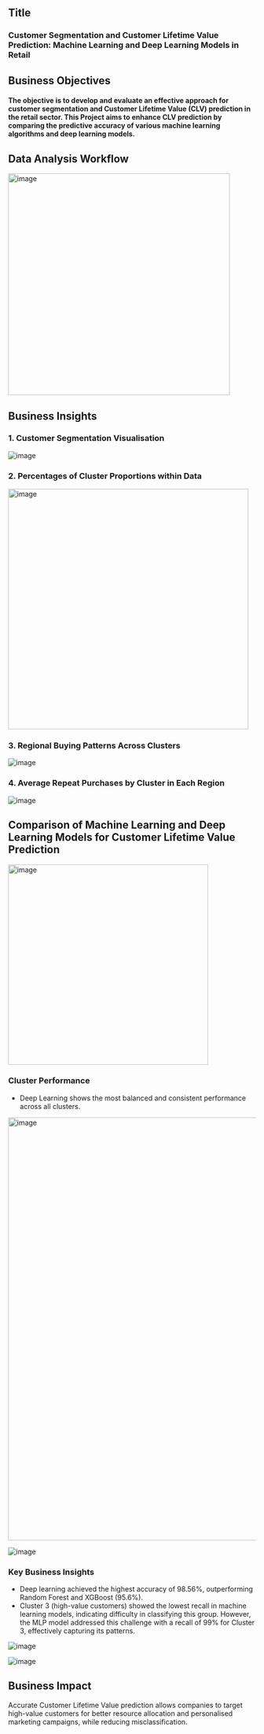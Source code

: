 ## Title 
### Customer Segmentation and Customer Lifetime Value Prediction: Machine Learning and Deep Learning Models in Retail

## Business Objectives
#### The objective is to develop and evaluate an effective approach for customer segmentation and Customer Lifetime Value (CLV) prediction in the retail sector. This Project aims to enhance CLV prediction by comparing the predictive accuracy of various machine learning algorithms and deep learning models.

## Data Analysis Workflow
<img width="451" alt="image" src="https://github.com/user-attachments/assets/b10c1f1a-bf4f-48f6-bd13-5ffe0e5e0e7a" />

## Business Insights

### 1. Customer Segmentation Visualisation

![image](https://github.com/user-attachments/assets/ad00a295-ddaf-4142-be52-832f71b294e8)


### 2. Percentages of Cluster Proportions within Data

<img width="489" alt="image" src="https://github.com/user-attachments/assets/d7fab9c6-6945-4a10-8e5f-58a290c91e40" />

### 3. Regional Buying Patterns Across Clusters
![image](https://github.com/user-attachments/assets/f6941c5e-e104-49bd-b661-86b82a242265)

### 4. Average Repeat Purchases by Cluster in Each Region
![image](https://github.com/user-attachments/assets/3acd97e6-8ed6-4fce-bbb7-03b0f0b9b6fe)


## Comparison of Machine Learning and Deep Learning Models for Customer Lifetime Value Prediction

<img width="407" alt="image" src="https://github.com/user-attachments/assets/43363ad4-926d-4858-9a88-4b15391d27d8" />

### Cluster Performance
- Deep Learning shows the most balanced and consistent performance across all clusters.

<img width="860" alt="image" src="https://github.com/user-attachments/assets/5f828f87-ca61-49f3-a867-95681b8066b7" />

![image](https://github.com/user-attachments/assets/bf14981d-e714-4c31-9d6c-f13b5b13eecf)





### Key Business Insights
- Deep learning achieved the highest accuracy of 98.56%, outperforming Random Forest and XGBoost (95.6%).
- Cluster 3 (high-value customers) showed the lowest recall in machine learning models, indicating difficulty in classifying this group. However, the MLP model addressed this challenge with a recall of 99% for Cluster 3, effectively capturing its patterns.

![image](https://github.com/user-attachments/assets/5b40bd3e-c81e-44dc-9612-6687966d3f0f)

![image](https://github.com/user-attachments/assets/a132fb51-b5fe-4c3e-978f-34f412709f62)


## Business Impact
Accurate Customer Lifetime Value prediction allows companies to target high-value customers for better resource allocation and personalised marketing campaigns, while reducing misclassification.

